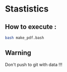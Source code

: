 # Stastistics

## How to execute : 

```bash
bash make_pdf.bash
```

## **Warning**

Don't push to git with data !!!